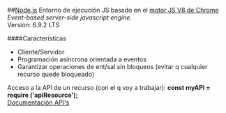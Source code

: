 ##[Node.js](http://nodejs.org/)
Entorno de ejecución JS basado en el [motor JS V8 de Chrome](https://developers.google.com/V8/)  
*Event-based server-side javascript engine.*  
Versión: 6.9.2 LTS

####Características
- Cliente/Servidor
- Programación asíncrona orientada a eventos
- Garantizar operaciones de ent/sal sin bloqueos (evitar q cualquier recurso quede bloqueado)  

Acceso a la API de un recurso (con el q voy a trabajar): **const myAPI = require ('apiResource');**  
[Documentación API's](https://nodejs.org/dist/latest-v6.x/docs/api/)  


